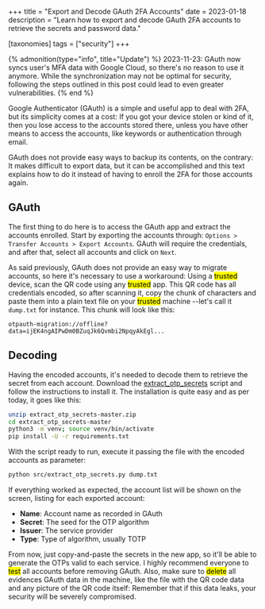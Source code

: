 +++
title = "Export and Decode GAuth 2FA Accounts"
date  = 2023-01-18
description = "Learn how to export and decode GAuth 2FA accounts to retrieve the secrets and password data."

[taxonomies]
tags = ["security"]
+++

{% admonition(type="info", title="Update") %}
2023-11-23: GAuth now syncs user's MFA data with Google Cloud, so there's no reason to use it anymore.  While the synchronization may not be optimal for security, following the steps outlined in this post could lead to even greater vulnerabilities.
{% end %}

Google Authenticator (GAuth) is a simple and useful app to deal with 2FA, but its simplicity comes at a cost: If you got your device stolen or kind of it, then you lose access to the accounts stored there, unless you have other means to access the accounts, like keywords or authentication through email.

GAuth does not provide easy ways to backup its contents, on the contrary: It makes difficult to export data, but it can be accomplished and this text explains how to do it instead of having to enroll the 2FA for those accounts again.


## GAuth
The first thing to do here is to access the GAuth app and extract the accounts enrolled.  Start by exporting the accounts through: `Options > Transfer Accounts > Export Accounts`.  GAuth will require the credentials, and after that, select all accounts and click on `Next`.

As said previously, GAuth does not provide an easy way to migrate accounts, so here it's necessary to use a workaround: Using a <mark>trusted</mark> device, scan the QR code using any <mark>trusted</mark> app.  This QR code has all credentials encoded, so after scanning it, copy the chunk of characters and paste them into a plain text file on your <mark>trusted</mark> machine --let's call it `dump.txt` for instance.  This chunk will look like this:

```
otpauth-migration://offline?data=ijEK4ngAIPwDm0BZuqJk6Qvmbi2NpqyAkEgl...
```


## Decoding
Having the encoded accounts, it's needed to decode them to retrieve the secret from each account.  Download the [extract_otp_secrets](https://github.com/scito/extract_otp_secrets) script and follow the instructions to install it.  The installation is quite easy and as per today, it goes like this:

```sh
unzip extract_otp_secrets-master.zip
cd extract_otp_secrets-master
python3 -m venv; source venv/bin/activate
pip install -U -r requirements.txt
```

With the script ready to run, execute it passing the file with the encoded accounts as parameter:

```sh
python src/extract_otp_secrets.py dump.txt
```

If everything worked as expected, the account list will be shown on the screen, listing for each exported account:

- **Name**: Account name as recorded in GAuth
- **Secret**: The seed for the OTP algorithm
- **Issuer**: The service provider
- **Type**: Type of algorithm, usually TOTP

From now, just copy-and-paste the secrets in the new app, so it'll be able to generate the OTPs valid to each service.  I highly recommend everyone to <mark>test</mark> all accounts before removing GAuth.  Also, make sure to <mark>delete</mark> all evidences GAuth data in the machine, like the file with the QR code data and any picture of the QR code itself: Remember that if this data leaks, your security will be severely compromised.
